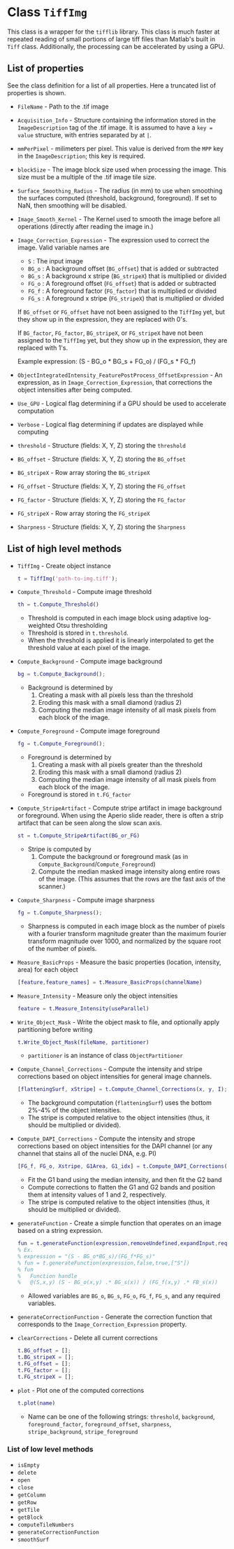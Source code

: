 # Class `TiffImg`
This class is a wrapper for the `tifflib` library. This class is much faster at repeated reading of small portions of large tiff files than Matlab's built in `Tiff` class. Additionally, the processing can be accelerated by using a GPU.

## List of properties
See the class definition for a list of all properties. Here a truncated list of properties is shown.
* `FileName` - Path to the .tif image
* `Acquisition_Info` - Structure containing the information stored in the `ImageDescription` tag of the .tif image. It is assumed to have a `key = value` structure, with entries separated by at `|`.
* `mmPerPixel` - milimeters per pixel. This value is derived from the `MPP` key in the `ImageDescription`; this key is required.
* `blockSize` - The image block size used when processing the image. This size must be a multiple of the .tif image tile size.
* `Surface_Smoothing_Radius` - The radius (in mm) to use when smoothing the surfaces computed (threshold, background, foreground). If set to NaN, then smoothing will be disabled.
* `Image_Smooth_Kernel` - The Kernel used to smooth the image before all operations (directly after reading the image in.)
* `Image_Correction_Expression` - The expression used to correct the image. Valid variable names are
  - `S` : The input image
  - `BG_o` : A background offset (`BG_offset`) that is added or subtracted
  - `BG_s` : A background x stripe (`BG_stripeX`) that is multiplied or divided
  - `FG_o` : A foreground offset (`FG_offset`) that is added or subtracted
  - `FG_f` : A foreground factor (`FG_factor`) that is multiplied or divided
  - `FG_s` : A foreground x stripe (`FG_stripeX`) that is multiplied or divided

  If `BG_offset` or `FG_offset` have not been assigned to the `TiffImg` yet, but they show up in the expression, they are replaced with 0's.

  If `BG_factor`, `FG_factor`, `BG_stripeX`, or `FG_stripeX` have not been assigned to the `TiffImg` yet, but they show up in the expression, they are replaced with 1's.

  Example expression:
        (S - BG_o * BG_s + FG_o) / (FG_s * FG_f)

* `ObjectIntegratedIntensity_FeaturePostProcess_OffsetExpression` - An expression, as in `Image_Correction_Expression`, that corrections the object intensities after being computed.
* `Use_GPU` - Logical flag determining if a GPU should be used to accelerate computation
* `Verbose` - Logical flag determining if updates are displayed while computing
* `threshold` - Structure (fields: X, Y, Z) storing the `threshold`
* `BG_offset` - Structure (fields: X, Y, Z) storing the `BG_offset`
* `BG_stripeX` - Row array storing the `BG_stripeX`
* `FG_offset` - Structure (fields: X, Y, Z) storing the `FG_offset`
* `FG_factor` - Structure (fields: X, Y, Z) storing the `FG_factor`
* `FG_stripeX` - Row array storing the `FG_stripeX`
* `Sharpness` - Structure (fields: X, Y, Z) storing the `Sharpness`


## List of high level methods
* `TiffImg` - Create object instance
  ```Matlab
  t = TiffImg('path-to-img.tiff');
  ```

* `Compute_Threshold` - Compute image threshold
  ```Matlab
  th = t.Compute_Threshold()
  ```
    - Threshold is computed in each image block using adaptive log-weighted Otsu thresholding
    - Threshold is stored in `t.threshold`.
    - When the threshold is applied it is linearly interpolated to get the threshold value at each pixel of the image.


* `Compute_Background` - Compute image background
  ```Matlab
  bg = t.Compute_Background();
  ```
  - Background is determined by
    1. Creating a mask with all pixels less than the threshold
    2. Eroding this mask with a small diamond (radius 2)
    3. Computing the median image intensity of all mask pixels from each block of the image.


* `Compute_Foreground` - Compute image foreground
  ```Matlab
  fg = t.Compute_Foreground();
  ```
  - Foreground is determined by
    1. Creating a mask with all pixels greater than the threshold
    2. Eroding this mask with a small diamond (radius 2)
    3. Computing the median image intensity of all mask pixels from each block of the image.
  - Foreground is stored in `t.FG_factor`


* `Compute_StripeArtifact` - Compute stripe artifact in image background or foreground. When using the Aperio slide reader, there is often a strip artifact that can be seen along the slow scan axis.
  ```Matlab
  st = t.Compute_StripeArtifact(BG_or_FG)
  ```
  - Stripe is computed by
    1. Compute the background or foreground mask (as in `Compute_Background`/`Compute_Foreground`)
    2. Compute the median masked image intensity along entire rows of the image. (This assumes that the rows are the fast axis of the scanner.)


* `Compute_Sharpness` - Compute image sharpness
  ```Matlab
  fg = t.Compute_Sharpness();
  ```
  - Sharpness is computed in each image block as the number of pixels with a fourier transform magnitude greater than the maximum fourier transform magnitude over 1000, and normalized by the square root of the number of pixels.


* `Measure_BasicProps` - Measure the basic properties (location, intensity, area) for each object
  ```Matlab
  [feature,feature_names] = t.Measure_BasicProps(channelName)
  ```


* `Measure_Intensity` - Measure only the object intensities
  ```Matlab
  feature = t.Measure_Intensity(useParallel)
  ```


* `Write_Object_Mask` - Write the object mask to file, and optionally apply partitioning before writing
  ```Matlab
  t.Write_Object_Mask(fileName, partitioner)
  ```
  - `partitioner` is an instance of class `ObjectPartitioner`


* `Compute_Channel_Corrections` - Compute the intensity and stripe corrections based on object intensities for general image channels.
  ```Matlab
  [flatteningSurf, xStripe] = t.Compute_Channel_Corrections(x, y, I);
  ```
  - The background computation (`flatteningSurf`) uses the bottom 2%-4% of the object intensities.
  - The stripe is computed relative to the object intensities (thus, it should be multiplied or divided).


* `Compute_DAPI_Corrections` - Compute the intensity and strope corrections based on object intensities for the DAPI channel (or any channel that stains all of the nuclei DNA, e.g. PI)
  ```Matlab
  [FG_f, FG_o, Xstripe, G1Area, G1_idx] = t.Compute_DAPI_Corrections(x,y,I,A)
  ```
  - Fit the G1 band using the median intensity, and then fit the G2 band
  - Compute corrections to flatten the G1 and G2 bands and position them at intensity values of 1 and 2, respectively.
  - The stripe is computed relative to the object intensities (thus, it should be multiplied or divided).


* `generateFunction` - Create a simple function that operates on an image based on a string expression.
  ```Matlab
  fun = t.generateFunction(expression,removeUndefined,expandInput,requiredVars)
  % Ex.
  % expression = "(S - BG_o*BG_s)/(FG_f*FG_s)"
  % fun = t.generateFunction(expression,false,true,["S"])
  % fun
  %   Function handle
  %   @(S,x,y) (S - BG_o(x,y) .* BG_s(x)) / (FG_f(x,y) .* FB_s(x))
  ```
  - Allowed variables are `BG_o`, `BG_s`, `FG_o`, `FG_f`, `FG_s`, and any required variables.


* `generateCorrectionFunction` - Generate the correction function that corresponds to the `Image_Correction_Expression` property.


* `clearCorrections` - Delete all current corrections
  ```Matlab
  t.BG_offset = [];
  t.BG_stripeX = [];
  t.FG_offset = [];
  t.FG_factor = [];
  t.FG_stripeX = [];
  ```

* `plot` - Plot one of the computed corrections
  ```Matlab
  t.plot(name)
  ```
  - Name can be one of the following strings: `threshold`, `background`, `foreground_factor`, `foreground_offset`, `sharpness`, `stripe_background`, `stripe_foreground`

### List of low level methods
* `isEmpty`
* `delete`
* `open`
* `close`
* `getColumn`
* `getRow`
* `getTile`
* `getBlock`
* `computeTileNumbers`
* `generateCorrectionFunction`
* `smoothSurf`
